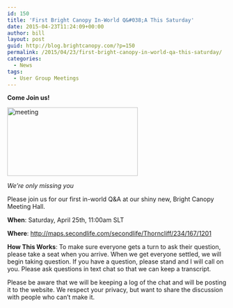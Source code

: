 ```yaml
---
id: 150
title: 'First Bright Canopy In-World Q&#038;A This Saturday'
date: 2015-04-23T11:24:09+00:00
author: bill
layout: post
guid: http://blog.brightcanopy.com/?p=150
permalink: /2015/04/23/first-bright-canopy-in-world-qa-this-saturday/
categories:
  - News
tags:
  - User Group Meetings
---
```

**Come Join us!**

[<img class="alignnone size-medium wp-image-152" src="http://blog.brightcanopy.com/wp-content/uploads/2015/04/meeting-300x158.jpg" alt="meeting" width="300" height="158" />](http://blog.brightcanopy.com/wp-content/uploads/2015/04/meeting.jpg)

_We&#8217;re only missing you_

Please join us for our first in-world Q&A at our shiny new, Bright Canopy Meeting Hall.

**When**: Saturday, April 25th, 11:00am SLT
  
**Where**: http://maps.secondlife.com/secondlife/Thorncliff/234/167/1201
  
**How This Works**: To make sure everyone gets a turn to ask their question, please take a seat when you arrive. When we get everyone settled, we will begin taking question. If you have a question, please stand and I will call on you. Please ask questions in text chat so that we can keep a transcript.

Please be aware that we will be keeping a log of the chat and will be posting it to the website. We respect your privacy, but want to share the discussion with people who can&#8217;t make it.

&nbsp;

&nbsp;